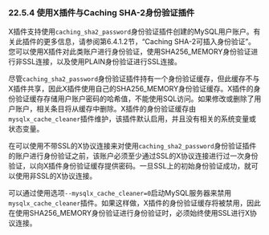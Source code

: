 ### 22.5.4 使用X插件与Caching SHA-2身份验证插件

X插件支持使用`caching_sha2_password`身份验证插件创建的MySQL用户账户。有关此插件的更多信息，请参阅第6.4.1.2节，“Caching SHA-2可插入身份验证”。您可以使用X插件对此类账户进行身份验证，使用SHA256_MEMORY身份验证进行非SSL连接，以及使用PLAIN身份验证进行SSL连接。

尽管`caching_sha2_password`身份验证插件持有一个身份验证缓存，但此缓存不与X插件共享，因此X插件使用自己的SHA256_MEMORY身份验证缓存。X插件的身份验证缓存存储用户账户密码的哈希值，不能使用SQL访问。如果修改或删除了用户账户，相关条目将从缓存中删除。X插件的身份验证缓存由`mysqlx_cache_cleaner`插件维护，该插件默认启用，并且没有相关的系统变量或状态变量。

在可以使用不带SSL的X协议连接来对使用`caching_sha2_password`身份验证插件的账户进行身份验证之前，该账户必须至少通过SSL的X协议连接进行过一次身份验证，以向X插件身份验证缓存提供密码。一旦SSL上的初始身份验证成功，就可以使用非SSL的X协议连接。

可以通过使用选项`--mysqlx_cache_cleaner=0`启动MySQL服务器来禁用`mysqlx_cache_cleaner`插件。如果这样做，X插件的身份验证缓存将被禁用，因此在使用SHA256_MEMORY身份验证进行身份验证时，必须始终使用SSL进行X协议连接。